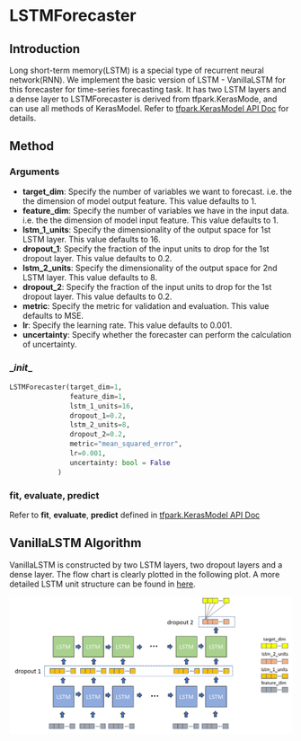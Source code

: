 # LSTMForecaster

## Introduction

Long short-term memory(LSTM) is a special type of recurrent neural network(RNN). We implement the basic version of LSTM - VanillaLSTM for this forecaster for time-series forecasting task. It has two LSTM layers and a dense layer to LSTMForecaster is derived from tfpark.KerasMode, and can use all methods of KerasModel. Refer to [tfpark.KerasModel API Doc](../../APIGuide/TFPark/model.md) for details.

## Method

### Arguments

- **target_dim**: Specify the number of variables we want to forecast. i.e. the the dimension of model output feature. This value defaults to 1.
- **feature_dim**: Specify the number of variables we have in the input data. i.e. the the dimension of model input feature. This value defaults to 1.
- **lstm_1_units**: Specify the dimensionality of the output space for 1st LSTM layer. This value defaults to 16. 
- **dropout_1**: Specify the fraction of the input units to drop for the 1st dropout layer. This value defaults to 0.2.
- **lstm_2_units**: Specify the dimensionality of the output space for 2nd LSTM layer. This value defaults to 8. 
- **dropout_2**: Specify the fraction of the input units to drop for the 1st dropout layer. This value defaults to 0.2.
- **metric**: Specify the metric for validation and evaluation. This value defaults to MSE.
- **lr**: Specify the learning rate. This value defaults to 0.001.
- **uncertainty**: Specify whether the forecaster can perform the calculation of uncertainty.

### \__init__

```python
LSTMForecaster(target_dim=1,
               feature_dim=1,
               lstm_1_units=16,
               dropout_1=0.2,
               lstm_2_units=8,
               dropout_2=0.2,
               metric="mean_squared_error",
               lr=0.001,
               uncertainty: bool = False
            )
```

### fit, evaluate, predict

Refer to **fit**, **evaluate**, **predict** defined in [tfpark.KerasModel API Doc](https://github.com/intel-analytics/analytics-zoo/blob/master/docs/docs/APIGuide/TFPark/model.md)

## VanillaLSTM Algorithm

VanillaLSTM is constructed by two LSTM layers, two dropout layers and a dense layer. The flow chart is clearly plotted in the following plot. A more detailed LSTM unit structure can be found in [here](https://en.wikipedia.org/wiki/Long_short-term_memory).

![VanillaLSTM](../../Image/ZouwuModel/LSTM.png)
